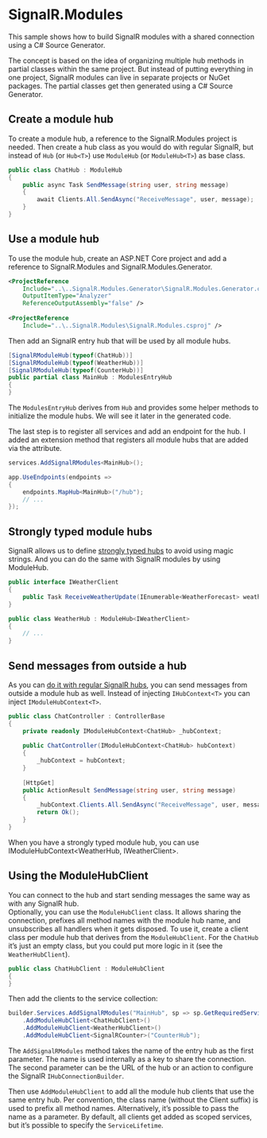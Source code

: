 # SignalR.Modules

This sample shows how to build SignalR modules with a shared connection using a C# Source Generator.

The concept is based on the idea of organizing multiple hub methods in partial classes within the same project.
But instead of putting everything in one project, SignalR modules can live in separate projects or NuGet packages.
The partial classes get then generated using a C# Source Generator.

## Create a module hub

To create a module hub, a reference to the SignalR.Modules project is needed. Then create a hub class as you would do with regular SignalR, but instead of `Hub` (or `Hub<T>`) use `ModuleHub` (or `ModuleHub<T>`) as base class.

```csharp
public class ChatHub : ModuleHub
{
    public async Task SendMessage(string user, string message)
    {
        await Clients.All.SendAsync("ReceiveMessage", user, message);
    }
}
```

## Use a module hub

To use the module hub, create an ASP.NET Core project and add a reference to SignalR.Modules and SignalR.Modules.Generator.

```xml
<ProjectReference
    Include="..\..SignalR.Modules.Generator\SignalR.Modules.Generator.csproj"
    OutputItemType="Analyzer"
    ReferenceOutputAssembly="false" />
 
<ProjectReference
    Include="..\..SignalR.Modules\SignalR.Modules.csproj" />
```

Then add an SignalR entry hub that will be used by all module hubs.

```csharp
[SignalRModuleHub(typeof(ChatHub))]
[SignalRModuleHub(typeof(WeatherHub))]
[SignalRModuleHub(typeof(CounterHub))]
public partial class MainHub : ModulesEntryHub
{
}
```

The `ModulesEntryHub` derives from `Hub` and provides some helper methods to initialize the module hubs. We will see it later in the generated code.

The last step is to register all services and add an endpoint for the hub. I added an extension method that registers all module hubs that are added via the attribute.

```csharp
services.AddSignalRModules<MainHub>();
```

```csharp
app.UseEndpoints(endpoints =>
{
    endpoints.MapHub<MainHub>("/hub");
    // ...
});
```

## Strongly typed module hubs

SignalR allows us to define [strongly typed hubs](https://docs.microsoft.com/en-us/aspnet/core/signalr/hubs?view=aspnetcore-5.0#strongly-typed-hubs) to avoid using magic strings. And you can do the same with SignalR modules by using ModuleHub<T>.

```csharp
public interface IWeatherClient
{
    public Task ReceiveWeatherUpdate(IEnumerable<WeatherForecast> weatherForecast);
}
```

```csharp
public class WeatherHub : ModuleHub<IWeatherClient>
{
    // ...
}
```

## Send messages from outside a hub
As you can [do it with regular SignalR hubs](https://docs.microsoft.com/en-us/aspnet/core/signalr/hubcontext?view=aspnetcore-5.0), you can send messages from outside a module hub as well. Instead of injecting `IHubContext<T>` you can inject `IModuleHubContext<T>`.

```csharp
public class ChatController : ControllerBase
{
    private readonly IModuleHubContext<ChatHub> _hubContext;
 
    public ChatController(IModuleHubContext<ChatHub> hubContext)
    {
        _hubContext = hubContext;
    }
 
    [HttpGet]
    public ActionResult SendMessage(string user, string message)
    {
        _hubContext.Clients.All.SendAsync("ReceiveMessage", user, message);
        return Ok();
    }
}
```

When you have a strongly typed module hub, you can use IModuleHubContext<WeatherHub, IWeatherClient>.

## Using the ModuleHubClient

You can connect to the hub and start sending messages the same way as with any SignalR hub.  
Optionally, you can use the `ModuleHubClient` class. It allows sharing the connection, prefixes all method names with the module hub name, and unsubscribes all handlers when it gets disposed.
To use it, create a client class per module hub that derives from the `ModuleHubClient`. For the `ChatHub` it’s just an empty class, but you could put more logic in it (see the `WeatherHubClient`).

```csharp
public class ChatHubClient : ModuleHubClient
{
}
```

Then add the clients to the service collection:

```csharp
builder.Services.AddSignalRModules("MainHub", sp => sp.GetRequiredService<NavigationManager>().ToAbsoluteUri("/hub"))
    .AddModuleHubClient<ChatHubClient>()
    .AddModuleHubClient<WeatherHubClient>()
    .AddModuleHubClient<SignalRCounter>("CounterHub");
```

The `AddSignalRModules` method takes the name of the entry hub as the first parameter. The name is used internally as a key to share the connection. The second parameter can be the URL of the hub or an action to configure the SignalR `IHubConnectionBuilder`.

Then use `AddModuleHubClient` to add all the module hub clients that use the same entry hub. Per convention, the class name (without the Client suffix) is used to prefix all method names. Alternatively, it’s possible to pass the name as a parameter. By default, all clients get added as scoped services, but it’s possible to specify the `ServiceLifetime`.
